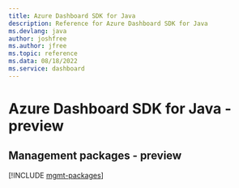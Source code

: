 ```yaml
---
title: Azure Dashboard SDK for Java
description: Reference for Azure Dashboard SDK for Java
ms.devlang: java
author: joshfree
ms.author: jfree
ms.topic: reference
ms.data: 08/18/2022
ms.service: dashboard
---
```

# Azure Dashboard SDK for Java - preview

## Management packages - preview
[!INCLUDE [mgmt-packages](dashboard-mgmt-index.md)]